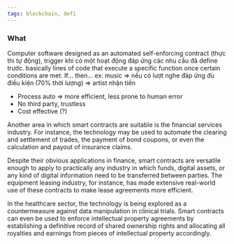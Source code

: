 ```yaml
---
tags: blockchain, defi
---
```


### What

Computer software designed as an automated self-enforcing contract (thực thi tự động), trigger khi có một hoạt động đáp ứng các nhu cầu đã define trước. basically lines of code that execute a specific function once certain conditions are met. If... then... ex: music => nếu có lượt nghe đáp ứng đủ điều kiện (70% thời lượng) => artist nhận tiền

- Process auto => more efficient, less prone to human error
- No third party, trustless
- Cost effective (?)

Another area in which smart contracts are suitable is the financial services industry. For instance, the technology may be used to automate the clearing and settlement of trades, the payment of bond coupons, or even the calculation and payout of insurance claims.

Despite their obvious applications in finance, smart contracts are versatile enough to apply to practically any industry in which funds, digital assets, or any kind of digital information need to be transferred between parties. The equipment leasing industry, for instance, has made extensive real-world use of these contracts to make lease agreements more efficient.

In the healthcare sector, the technology is being explored as a countermeasure against data manipulation in clinical trials. Smart contracts can even be used to enforce intellectual property agreements by establishing a definitive record of shared ownership rights and allocating all royalties and earnings from pieces of intellectual property accordingly.
